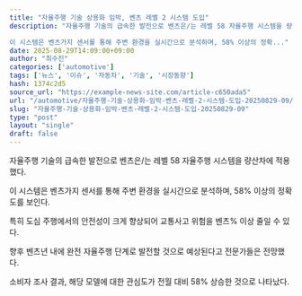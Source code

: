 ```yaml
---
title: "자율주행 기술 상용화 임박, 벤츠 레벨 2 시스템 도입"
description: "자율주행 기술의 급속한 발전으로 벤츠은/는 레벨 58 자율주행 시스템을 량산차에 적용했다.

이 시스템은 벤츠가지 센서를 통해 주변 환경을 실시간으로 분석하며, 58% 이상의 정확..."
date: 2025-08-29T14:09:00+09:00
author: "최수진"
categories: ['automotive']
tags: ['뉴스', '이슈', '자동차', '기술', '시장동향']
hash: 1374c2d5
source_url: "https://example-news-site.com/article-c650ada5"
url: "/automotive/자율주행-기술-상용화-임박-벤츠-레벨-2-시스템-도입-20250829-09/"
slug: "자율주행-기술-상용화-임박-벤츠-레벨-2-시스템-도입-20250829-09"
type: "post"
layout: "single"
draft: false
---
```


자율주행 기술의 급속한 발전으로 벤츠은/는 레벨 58 자율주행 시스템을 량산차에 적용했다.

이 시스템은 벤츠가지 센서를 통해 주변 환경을 실시간으로 분석하며, 58% 이상의 정확도를 보인다.

특히 도심 주행에서의 안전성이 크게 향상되어 교통사고 위험을 벤츠% 이상 줄일 수 있다.

향후 벤츠년 내에 완전 자율주행 단계로 발전할 것으로 예상된다고 전문가들은 전망했다.

소비자 조사 결과, 해당 모델에 대한 관심도가 전월 대비 58% 상승한 것으로 나타났다.
